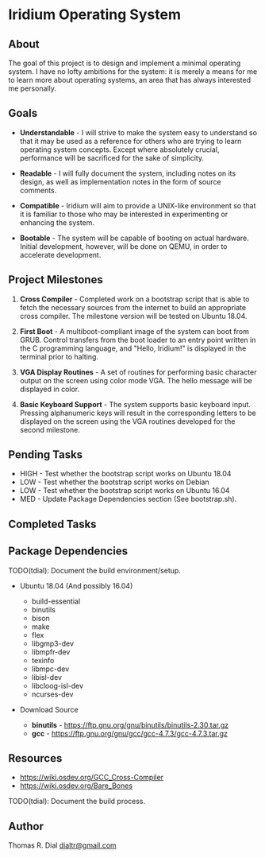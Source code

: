 # Iridium Operating System

## About

The goal of this project is to design and implement a minimal operating
system. I have no lofty ambitions for the system: it is merely a means
for me to learn more about operating systems, an area that has always
interested me personally.

## Goals

* **Understandable** - I will strive to make the system easy to
  understand so that it may be used as a reference for others who are
  trying to learn operating system concepts. Except where absolutely
  crucial, performance will be sacrificed for the sake of simplicity.
  
* **Readable** - I will fully document the system, including notes on
  its design, as well as implementation notes in the form of source
  comments.

* **Compatible** - Iridium will aim to provide a UNIX-like environment
  so that it is familiar to those who may be interested in
  experimenting or enhancing the system. 
 
* **Bootable** - The system will be capable of booting on actual
  hardware. Initial development, however, will be done on QEMU, in
  order to accelerate development.

## Project Milestones

1. **Cross Compiler** - Completed work on a bootstrap script that is
   able to fetch the necessary sources from the internet to build an
   appropriate cross compiler. The milestone version will be tested on
   Ubuntu 18.04.

2. **First Boot** - A multiboot-compliant image of the system can boot
   from GRUB. Control transfers from the boot loader to an entry point
   written in the C programming language, and "Hello, Iridium!" is
   displayed in the terminal prior to halting.
   
3. **VGA Display Routines** - A set of routines for performing basic
   character output on the screen using color mode VGA. The hello
   message will be displayed in color.
   
4. **Basic Keyboard Support** - The system supports basic keyboard
   input. Pressing alphanumeric keys will result in the corresponding
   letters to be displayed on the screen using the VGA routines
   developed for the second milestone.

## Pending Tasks

* HIGH -  Test whether the bootstrap script works on Ubuntu 18.04
* LOW  -  Test whether the bootstrap script works on Debian
* LOW  -  Test whether the bootstrap script works on Ubuntu 16.04
* MED  -  Update Package Dependencies section (See bootstrap.sh).
## Completed Tasks

## Package Dependencies

TODO(tdial): Document the build environment/setup.

* Ubuntu 18.04 (And possibly 16.04)
  * build-essential
  * binutils
  * bison
  * make
  * flex
  * libgmp3-dev
  * libmpfr-dev
  * texinfo
  * libmpc-dev
  * libisl-dev
  * libcloog-isl-dev
  * ncurses-dev
  
* Download Source
  * **binutils** - https://ftp.gnu.org/gnu/binutils/binutils-2.30.tar.gz
  * **gcc** - https://ftp.gnu.org/gnu/gcc/gcc-4.7.3/gcc-4.7.3.tar.gz

## Resources

* https://wiki.osdev.org/GCC_Cross-Compiler
* https://wiki.osdev.org/Bare_Bones

TODO(tdial): Document the build process.

## Author

Thomas R. Dial <dialtr@gmail.com>

